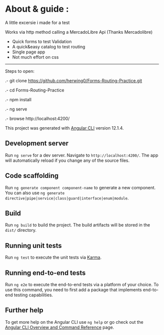 #  About & guide :

A little excersie i made for a test 

Works via http method calling a MercadoLibre Api (Thanks Mercadolibre)
- Quick forms to test Validation
- A quick&easy catalog to test routing
- Single page app
- Not much effort on css 

****************************************
Steps to open:

.- git clone https://github.com/herwing0/Forms-Routing-Practice.git

.- cd Forms-Routing-Practice

.- npm install

.- ng serve 

.- browse http://localhost:4200/

This project was generated with [Angular CLI](https://github.com/angular/angular-cli) version 12.1.4.

## Development server

Run `ng serve` for a dev server. Navigate to `http://localhost:4200/`. The app will automatically reload if you change any of the source files.

## Code scaffolding

Run `ng generate component component-name` to generate a new component. You can also use `ng generate directive|pipe|service|class|guard|interface|enum|module`.

## Build

Run `ng build` to build the project. The build artifacts will be stored in the `dist/` directory.

## Running unit tests

Run `ng test` to execute the unit tests via [Karma](https://karma-runner.github.io).

## Running end-to-end tests

Run `ng e2e` to execute the end-to-end tests via a platform of your choice. To use this command, you need to first add a package that implements end-to-end testing capabilities.

## Further help

To get more help on the Angular CLI use `ng help` or go check out the [Angular CLI Overview and Command Reference](https://angular.io/cli) page.
